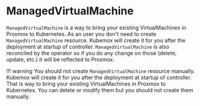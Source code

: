 # ManagedVirtualMachine

`ManagedVirtualMachine` is a way to bring your existing VirtualMachines in Proxmox to Kubernetes. As an user you don't need to create `ManagedVirtualMachine` resource. Kubemox will create it for you after the deployment at startup of controller. `ManagedVirtualMachine` is also reconciled by the operator so if you do any change on those (delete, update, etc.) it will be reflected to Proxmox. 

!!! warning
    You should not create `ManagedVirtualMachine` resource manually. Kubemox will create it for you after the deployment at startup of controller. That is way to bring your existing VirtualMachines in Proxmox to Kubernetes. You can delete or modify them but you should not create them manually.
